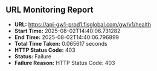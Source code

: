 ## URL Monitoring Report

- **URL:** https://api-gw1-prod1.fisglobal.com/gw/v1/health
- **Start Time:** 2025-08-02T14:40:06.731282
- **End Time:** 2025-08-02T14:40:06.796899
- **Total Time Taken:** 0.065617 seconds
- **HTTP Status Code:** 403
- **Status:** Failure
- **Failure Reason:** HTTP Status Code: 403
